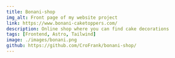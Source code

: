 ```yaml
---
title: Bonani-shop
img_alt: Front page of my website project
link: https://www.bonani-caketoppers.com/
description: Online shop where you can find cake decorations
tags: [Frontend, Astro, Tailwind]
image: ./images/bonani.png
github: https://github.com/CroFrank/bonani-shop/
---
```

